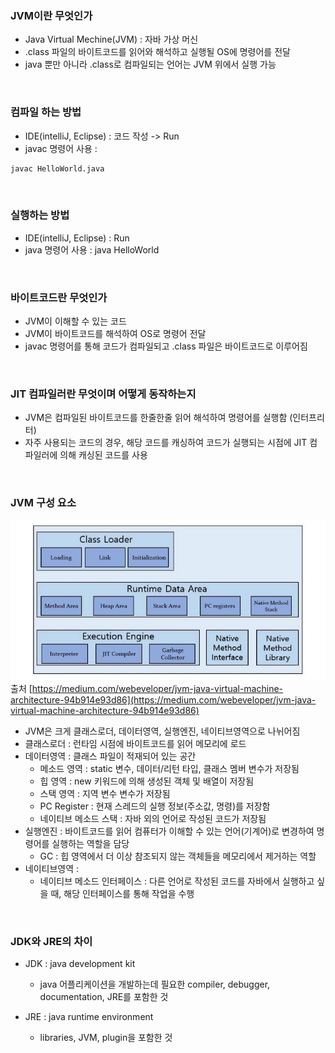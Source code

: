 ### JVM이란 무엇인가
- Java Virtual Mechine(JVM) : 자바 가상 머신  
- .class 파일의 바이트코드를 읽어와 해석하고 실행될 OS에 명령어를 전달  
- java 뿐만 아니라 .class로 컴파일되는 언어는 JVM 위에서 실행 가능  

</br>
  
### 컴파일 하는 방법
- IDE(intelliJ, Eclipse) : 코드 작성 -> Run
- javac 명령어 사용 :   
~~~bash
javac HelloWorld.java  
~~~

</br>
  
### 실행하는 방법
- IDE(intelliJ, Eclipse) : Run
- java 명령어 사용 : java HelloWorld

</br>  
  
### 바이트코드란 무엇인가
- JVM이 이해할 수 있는 코드
- JVM이 바이트코드를 해석하여 OS로 명령어 전달
- javac 명령어를 통해 코드가 컴파일되고 .class 파일은 바이트코드로 이루어짐

</br>  
  
### JIT 컴파일러란 무엇이며 어떻게 동작하는지
- JVM은 컴파일된 바이트코드를 한줄한줄 읽어 해석하여 명령어를 실행함 (인터프리터)
- 자주 사용되는 코드의 경우, 해당 코드를 캐싱하여 코드가 실행되는 시점에 JIT 컴파일러에 의해 캐싱된 코드를 사용  

</br>  

### JVM 구성 요소
![jvm structure](./img/jvm%20structure.jpeg)  
출처 [https://medium.com/webeveloper/jvm-java-virtual-machine-architecture-94b914e93d86](https://medium.com/webeveloper/jvm-java-virtual-machine-architecture-94b914e93d86)

- JVM은 크게 클래스로더, 데이터영역, 실행엔진, 네이티브영역으로 나뉘어짐
- 클래스로더 : 런타임 시점에 바이트코드를 읽어 메모리에 로드  
- 데이터영역 : 클래스 파일이 적재되어 있는 공간
  - 메소드 영역 : static 변수, 데이터/리턴 타입, 클래스 멤버 변수가 저장됨
  - 힙 영역 : new 키워드에 의해 생성된 객체 및 배열이 저장됨
  - 스택 영역 : 지역 변수 변수가 저장됨
  - PC Register : 현재 스레드의 실행 정보(주소값, 명령)를 저장함
  - 네이티브 메소드 스택 : 자바 외의 언어로 작성된 코드가 저장됨  
- 실행엔진 : 바이트코드를 읽어 컴퓨터가 이해할 수 있는 언어(기계어)로 변경하여 명령어를 실행하는 역할을 담당
  - GC : 힙 영역에서 더 이상 참조되지 않는 객체들을 메모리에서 제거하는 역할
- 네이티브영역 :
  - 네이티브 메소드 인터페이스 : 다른 언어로 작성된 코드를 자바에서 실행하고 싶을 때, 해당 인터페이스를 통해 작업을 수행

</br>  

### JDK와 JRE의 차이
- JDK : java development kit  
  - java 어플리케이션을 개발하는데 필요한 compiler, debugger, documentation, JRE를 포함한 것

- JRE : java runtime environment
  - libraries, JVM, plugin을 포함한 것
